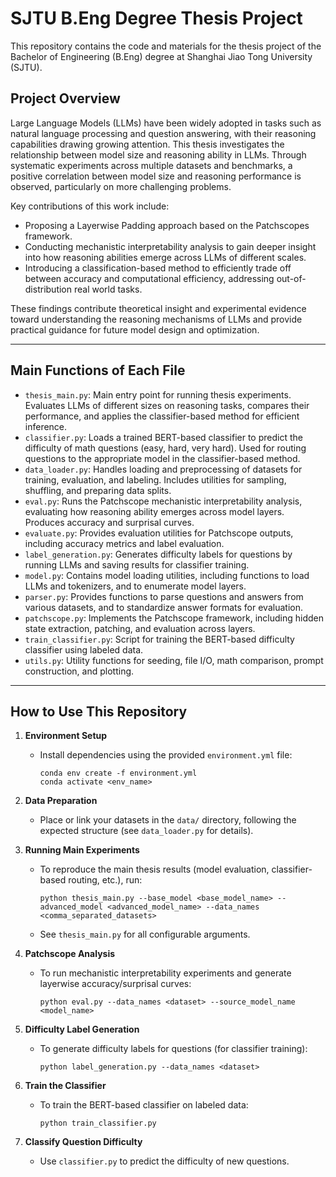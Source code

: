 # SJTU B.Eng Degree Thesis Project

This repository contains the code and materials for the thesis project of the Bachelor of Engineering (B.Eng) degree at Shanghai Jiao Tong University (SJTU).

## Project Overview

Large Language Models (LLMs) have been widely adopted in tasks such as natural language processing and question answering, with their reasoning capabilities drawing growing attention. This thesis investigates the relationship between model size and reasoning ability in LLMs. Through systematic experiments across multiple datasets and benchmarks, a positive correlation between model size and reasoning performance is observed, particularly on more challenging problems.

Key contributions of this work include:
- Proposing a Layerwise Padding approach based on the Patchscopes framework.
- Conducting mechanistic interpretability analysis to gain deeper insight into how reasoning abilities emerge across LLMs of different scales.
- Introducing a classification-based method to efficiently trade off between accuracy and computational efficiency, addressing out-of-distribution real world tasks.

These findings contribute theoretical insight and experimental evidence toward understanding the reasoning mechanisms of LLMs and provide practical guidance for future model design and optimization.

---

## Main Functions of Each File

- `thesis_main.py`: Main entry point for running thesis experiments. Evaluates LLMs of different sizes on reasoning tasks, compares their performance, and applies the classifier-based method for efficient inference.
- `classifier.py`: Loads a trained BERT-based classifier to predict the difficulty of math questions (easy, hard, very hard). Used for routing questions to the appropriate model in the classifier-based method.
- `data_loader.py`: Handles loading and preprocessing of datasets for training, evaluation, and labeling. Includes utilities for sampling, shuffling, and preparing data splits.
- `eval.py`: Runs the Patchscope mechanistic interpretability analysis, evaluating how reasoning ability emerges across model layers. Produces accuracy and surprisal curves.
- `evaluate.py`: Provides evaluation utilities for Patchscope outputs, including accuracy metrics and label evaluation.
- `label_generation.py`: Generates difficulty labels for questions by running LLMs and saving results for classifier training.
- `model.py`: Contains model loading utilities, including functions to load LLMs and tokenizers, and to enumerate model layers.
- `parser.py`: Provides functions to parse questions and answers from various datasets, and to standardize answer formats for evaluation.
- `patchscope.py`: Implements the Patchscope framework, including hidden state extraction, patching, and evaluation across layers.
- `train_classifier.py`: Script for training the BERT-based difficulty classifier using labeled data.
- `utils.py`: Utility functions for seeding, file I/O, math comparison, prompt construction, and plotting.

---

## How to Use This Repository

1. **Environment Setup**
   - Install dependencies using the provided `environment.yml` file:
     ```
     conda env create -f environment.yml
     conda activate <env_name>
     ```

2. **Data Preparation**
   - Place or link your datasets in the `data/` directory, following the expected structure (see `data_loader.py` for details).

3. **Running Main Experiments**
   - To reproduce the main thesis results (model evaluation, classifier-based routing, etc.), run:
     ```
     python thesis_main.py --base_model <base_model_name> --advanced_model <advanced_model_name> --data_names <comma_separated_datasets>
     ```
   - See `thesis_main.py` for all configurable arguments.

4. **Patchscope Analysis**
   - To run mechanistic interpretability experiments and generate layerwise accuracy/surprisal curves:
     ```
     python eval.py --data_names <dataset> --source_model_name <model_name>
     ```

5. **Difficulty Label Generation**
   - To generate difficulty labels for questions (for classifier training):
     ```
     python label_generation.py --data_names <dataset>
     ```

6. **Train the Classifier**
   - To train the BERT-based classifier on labeled data:
     ```
     python train_classifier.py
     ```

7. **Classify Question Difficulty**
   - Use `classifier.py` to predict the difficulty of new questions.
